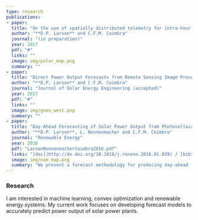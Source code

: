 ```yaml
---
type: research
publications:
- paper:
  title: "On the use of spatially distributed telemetry for intra-hour solar power forecasting of utility-scale photovoltaic power plants"
  author: "**D.P. Larson** and C.F.M. Coimbra"
  journal: "(in preparation)"
  year: 2017
  pdf: "#"
  links: ""
  image: img/polar_map.png
  summary: ""
- paper:
  title: "Direct Power Output Forecasts from Remote Sensing Image Processing"
  author: "**D.P. Larson** and C.F.M. Coimbra"
  journal: "Journal of Solar Energy Engineering (accepted)"
  year: 2017
  pdf: "#"
  links: ""
  image: img/goes_west.png
  summary: ""
- paper:
  title: "Day-Ahead Forecasting of Solar Power Output from Photovoltaic Plants in the American Southwest"
  author: "**D.P. Larson**, L. Nonnenmacher and C.F.M. Coimbra"
  journal: "Renewable Energy"
  year: 2016
  pdf: "LarsonNonnenmacherCoimbra2016.pdf"
  links: "[doi](http://dx.doi.org/10.1016/j.renene.2016.01.039) / [bibtex](LarsonNonnenmacherCoimbra2016.bib)"
  image: img/nam_map.png
  summary: "We present a forecast methodology for producing day-ahead (24h-36h) power output predictions of photovoltaic (PV) plants. Four years of power data from two, 1 MWp PV plants is used to evaluate our methodology."
---
```


### Research
I am interested in machine learning, convex optimization and renewable energy
systems. My current work focuses on developing forecast models to accurately
predict power output of solar power plants.

